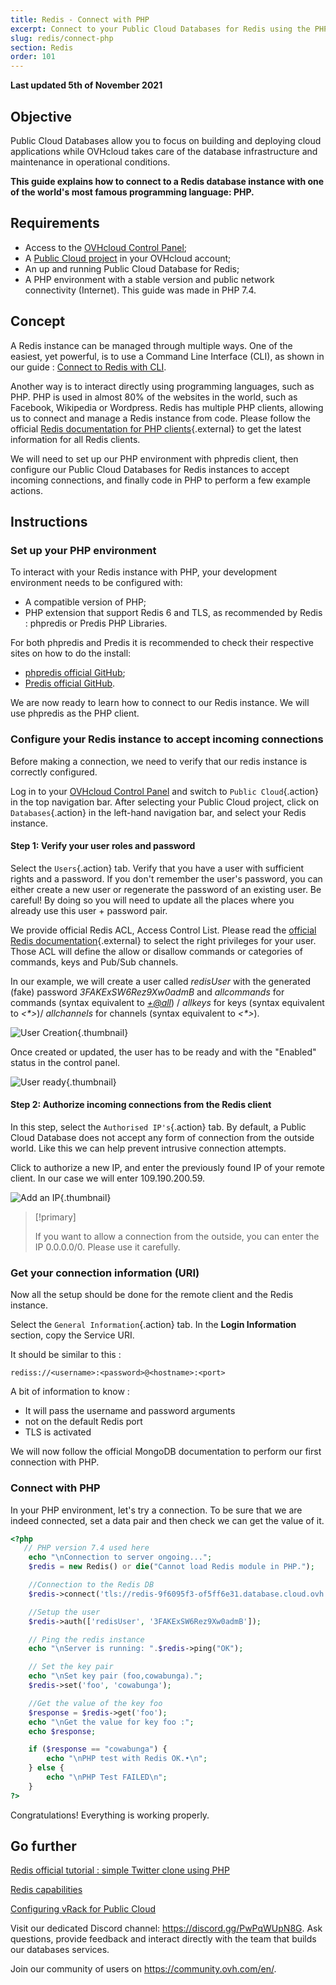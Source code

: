 ```yaml
---
title: Redis - Connect with PHP
excerpt: Connect to your Public Cloud Databases for Redis using the PHP programming language
slug: redis/connect-php
section: Redis
order: 101
---
```


**Last updated 5th of November 2021**

## Objective

Public Cloud Databases allow you to focus on building and deploying cloud applications while OVHcloud takes care of the database infrastructure and maintenance in operational conditions.

**This guide explains how to connect to a Redis database instance with one of the world's most famous programming language: PHP.**

## Requirements

- Access to the [OVHcloud Control Panel](https://www.ovh.com/auth/?action=gotomanager&from=https://www.ovh.co.uk/&ovhSubsidiary=GB);
- A [Public Cloud project](https://www.ovhcloud.com/en-gb/public-cloud/) in your OVHcloud account;
- An up and running Public Cloud Database for Redis;
- A PHP environment with a stable version and public network connectivity (Internet). This guide was made in PHP 7.4.

## Concept

A Redis instance can be managed through multiple ways.
One of the easiest, yet powerful, is to use a Command Line Interface (CLI), as shown in our guide : [Connect to Redis with CLI](https://docs.ovh.com/gb/en/publiccloud/databases/redis/connect-cli).

Another way is to interact directly using programming languages, such as PHP.
PHP is used in almost 80% of the websites in the world, such as Facebook, Wikipedia or Wordpress.
Redis has multiple PHP clients, allowing us to connect and manage a Redis instance from code. Please follow the official [Redis documentation for PHP clients](https://redis.io/clients#php){.external} to get the latest information for all Redis clients.

We will need to set up our PHP environment with phpredis client, then configure our Public Cloud Databases for Redis instances to accept incoming connections, and finally code in PHP to perform a few example actions.

## Instructions

### Set up your PHP environment

To interact with your Redis instance with PHP, your development environment needs to be configured with:

- A compatible version of PHP;
- PHP extension that support Redis 6 and TLS, as recommended by Redis : phpredis or Predis PHP Libraries.

For both phpredis and Predis it is recommended to check their respective sites on how to do the install:

- [phpredis official GitHub](https://github.com/phpredis/phpredis);
- [Predis official GitHub](https://github.com/predis/predis).

We are now ready to learn how to connect to our Redis instance. We will use phpredis as the PHP client.

### Configure your Redis instance to accept incoming connections

Before making a connection, we need to verify that our redis instance is correctly configured.

Log in to your [OVHcloud Control Panel](https://www.ovh.com/auth/?action=gotomanager&from=https://www.ovh.co.uk/&ovhSubsidiary=GB) and switch to `Public Cloud`{.action} in the top navigation bar. After selecting your Public Cloud project, click on `Databases`{.action} in the left-hand navigation bar, and select your Redis instance.

#### Step 1: Verify your user roles and password

Select the `Users`{.action} tab. Verify that you have a user with sufficient rights and a password. If you don't remember the user's password, you can either create a new user or regenerate the password of an existing user. Be careful! By doing so you will need to update all the places where you already use this user + password pair.

We provide official Redis ACL, Access Control List. Please read the [official Redis documentation](https://redis.io/topics/acl/){.external} to select the right privileges for your user. Those ACL will define the allow or disallow commands or categories of commands, keys and Pub/Sub channels.

In our example, we will create a user called *redisUser* with the generated (fake) password *3FAKExSW6Rez9Xw0admB* and *allcommands* for commands (syntax equivalent to *<+@all>*) / *allkeys* for keys (syntax equivalent to *<\*>*)/ *allchannels* for channels (syntax equivalent to *<\*>*).

![User Creation](images/user_creation.png){.thumbnail}

Once created or updated, the user has to be ready and with the "Enabled" status in the control panel.

![User ready](images/user_enabled.png){.thumbnail}

#### Step 2: Authorize incoming connections from the Redis client

In this step, select the `Authorised IP's`{.action} tab.
By default, a Public Cloud Database does not accept any form of connection from the outside world.
Like this we can help prevent intrusive connection attempts.

Click to authorize a new IP, and enter the previously found IP of your remote client. In our case we will enter 109.190.200.59.

![Add an IP](images/ip_authorize.png){.thumbnail}

> [!primary]
>
> If you want to allow a connection from the outside, you can enter the IP 0.0.0.0/0. Please use it carefully.
>

### Get your connection information (URI)

Now all the setup should be done for the remote client and the Redis instance.

Select the `General Information`{.action} tab. In the **Login Information** section, copy the Service URI.

It should be similar to this :

```
rediss://<username>:<password>@<hostname>:<port>
```

A bit of information to know :

- It will pass the username and password arguments
- not on the default Redis port
- TLS is activated

We will now follow the official MongoDB documentation to perform our first connection with PHP.

### Connect with PHP

In your PHP environment, let's try a connection. To be sure that we are indeed connected, set a data pair and then check we can get the value of it.


```php
<?php
   // PHP version 7.4 used here
	echo "\nConnection to server ongoing...";
	$redis = new Redis() or die("Cannot load Redis module in PHP.");

	//Connection to the Redis DB
	$redis->connect('tls://redis-9f6095f3-of5ff6e31.database.cloud.ovh.net', 20185);

	//Setup the user
	$redis->auth(['redisUser', '3FAKExSW6Rez9Xw0admB']);

	// Ping the redis instance
	echo "\nServer is running: ".$redis->ping("OK");

	// Set the key pair
	echo "\nSet key pair (foo,cowabunga)."; 
	$redis->set('foo', 'cowabunga');

	//Get the value of the key foo
	$response = $redis->get('foo');
	echo "\nGet the value for key foo :"; 
	echo $response;

	if ($response == "cowabunga") {
		echo "\nPHP test with Redis OK.•\n";
	} else {
		echo "\nPHP Test FAILED\n";
	}
?>
```

Congratulations! Everything is working properly.


## Go further

[Redis official tutorial : simple Twitter clone using PHP](https://redis.io/topics/twitter-clone)

[Redis capabilities](https://docs.ovh.com/gb/en/publiccloud/databases/redis/capabilities/)

[Configuring vRack for Public Cloud](https://docs.ovh.com/gb/en/public-cloud/public-cloud-vrack/)

Visit our dedicated Discord channel: <https://discord.gg/PwPqWUpN8G>. Ask questions, provide feedback and interact directly with the team that builds our databases services.

Join our community of users on <https://community.ovh.com/en/>.

